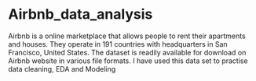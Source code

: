 # Airbnb_data_analysis
Airbnb is a online marketplace that allows people to rent their apartments and houses. They operate in 191 countries with headquarters in San Francisco, United States. The dataset is readily available for download on Airbnb website in various file formats. I have used this data set to practise data cleaning, EDA and Modeling
